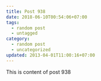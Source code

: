 ```yaml
---
title: Post 938
date: 2018-06-10T00:54:06+07:00
tags:
  - random post
  - untagged
category:
  - random post
  - uncategorized
updated: 2013-04-01T11:00:16+07:00
---
```

This is content of post 938